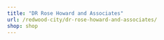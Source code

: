 ```yaml
---
title: "DR Rose Howard and Associates"
url: /redwood-city/dr-rose-howard-and-associates/
shop: shop
---
```

